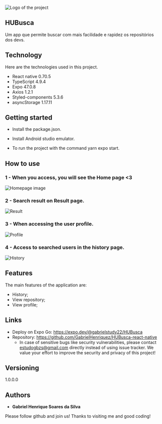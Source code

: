 
![Logo of the project](https://github.com/GabrielHenriquez/HUBusca-react-native/blob/main/assets/readme/logo.jpg)


## HUBusca
Um app que permite buscar com mais facilidade e rapidez os repositórios dos
devs.


## Technology 

Here are the technologies used in this project.

* React native 0.70.5
* TypeScript 4.9.4
* Expo 47.0.8
* Axios 1.2.1
* Styled-components 5.3.6
* asyncStorage 1.17.11


## Getting started

* Install the package.json.
 
* Install Android studio emulator.
  
* To run the project with the command yarn expo start.


## How to use

### 1 - When you access, you will see the Home page <3

![Homepage image](https://github.com/GabrielHenriquez/HUBusca-react-native/blob/main/assets/readme/Tela%20Home.jpg)

### 2 - Search result on Result page.

![Result](https://github.com/GabrielHenriquez/HUBusca-react-native/blob/main/assets/readme/Tela%20Result.jpg)

### 3 - When accessing the user profile.

![Profile](https://github.com/GabrielHenriquez/HUBusca-react-native/blob/main/assets/readme/Tela%20Profile.jpg)

### 4 - Access to searched users in the history page.

![History](https://github.com/GabrielHenriquez/HUBusca-react-native/blob/main/assets/readme/Tela%20Historic.jpg)


## Features

The main features of the application are:
 - History;
 - View repository;
 - View profile;


## Links
  - Deploy on Expo Go: https://expo.dev/@gabrielstudy22/HUBusca
  - Repository: https://github.com/GabrielHenriquez/HUBusca-react-native
    - In case of sensitive bugs like security vulnerabilities, please contact
      estudogbzs@gmail.com directly instead of using issue tracker. We value your effort
      to improve the security and privacy of this project!

  ## Versioning

  1.0.0.0


  ## Authors

  * **Gabriel Henrique Soares da Silva** 

  Please follow github and join us!
  Thanks to visiting me and good coding!
